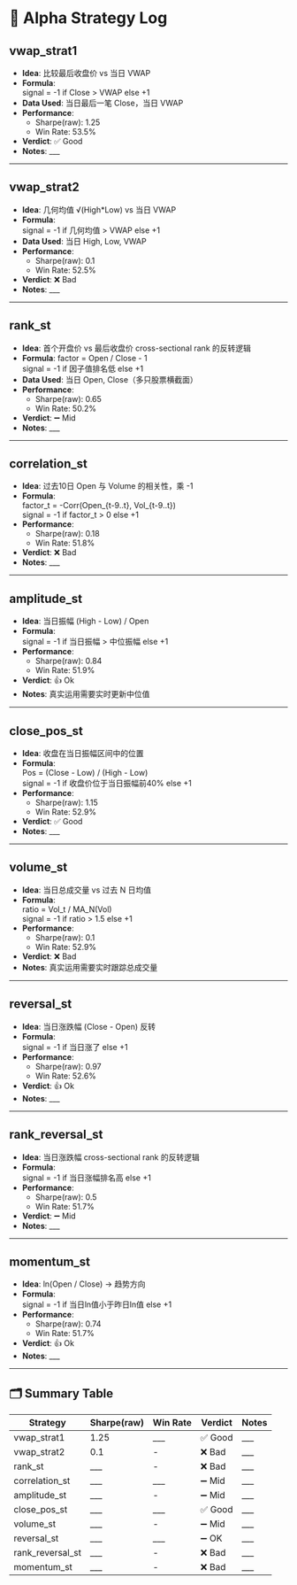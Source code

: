 # 📓 Alpha Strategy Log

## vwap_strat1
- **Idea**: 比较最后收盘价 vs 当日 VWAP  
- **Formula**:  
  signal = -1 if Close > VWAP else +1
- **Data Used**: 当日最后一笔 Close，当日 VWAP 
- **Performance**:  
  - Sharpe(raw): 1.25
  - Win Rate: 53.5%
- **Verdict**: ✅ Good  
- **Notes**: ___  

---

## vwap_strat2
- **Idea**: 几何均值 √(High*Low) vs 当日 VWAP 
- **Formula**:  
  signal = -1 if 几何均值 > VWAP else +1 
- **Data Used**: 当日 High, Low, VWAP
- **Performance**:  
  - Sharpe(raw): 0.1
  - Win Rate: 52.5%
- **Verdict**: ❌ Bad  
- **Notes**: ___  

---

## rank_st
- **Idea**: 首个开盘价 vs 最后收盘价 cross-sectional rank 的反转逻辑
- **Formula**:
  factor = Open / Close - 1 \
  signal = -1 if 因子值排名低 else +1 
- **Data Used**: 当日 Open, Close（多只股票横截面） 
- **Performance**:  
  - Sharpe(raw): 0.65
  - Win Rate: 50.2%  
- **Verdict**: ➖ Mid
- **Notes**: ___  

---

## correlation_st
- **Idea**: 过去10日 Open 与 Volume 的相关性，乘 -1  
- **Formula**:  
  factor_t = -Corr(Open_{t-9..t}, Vol_{t-9..t}) \
  signal = -1 if factor_t > 0 else +1
- **Performance**:  
  - Sharpe(raw): 0.18
  - Win Rate: 51.8%
- **Verdict**: ❌ Bad  
- **Notes**: ___  

---

## amplitude_st
- **Idea**: 当日振幅 (High - Low) / Open
- **Formula**:  
  signal = -1 if 当日振幅 > 中位振幅 else +1
- **Performance**:  
  - Sharpe(raw): 0.84
  - Win Rate: 51.9%
- **Verdict**: 👍 Ok
- **Notes**: 真实运用需要实时更新中位值

---

## close_pos_st
- **Idea**: 收盘在当日振幅区间中的位置  
- **Formula**:  
  Pos = (Close - Low) / (High - Low) \
  signal = -1 if 收盘价位于当日振幅前40% else +1
- **Performance**:  
  - Sharpe(raw): 1.15
  - Win Rate: 52.9%
- **Verdict**: ✅ Good  
- **Notes**: ___  

---

## volume_st
- **Idea**: 当日总成交量 vs 过去 N 日均值  
- **Formula**:  
  ratio = Vol_t / MA_N(Vol) \
  signal = -1 if ratio > 1.5 else +1
- **Performance**:  
  - Sharpe(raw): 0.1
  - Win Rate: 52.9%
- **Verdict**: ❌ Bad 
- **Notes**: 真实运用需要实时跟踪总成交量

---

## reversal_st
- **Idea**: 当日涨跌幅 (Close - Open) 反转
- **Formula**:  
  signal = -1 if 当日涨了 else +1
- **Performance**:  
  - Sharpe(raw): 0.97
  - Win Rate: 52.6%
- **Verdict**: 👍 Ok 
- **Notes**: ___

---

## rank_reversal_st
- **Idea**: 当日涨跌幅 cross-sectional rank 的反转逻辑
- **Formula**:  
  signal = -1 if 当日涨幅排名高 else +1
- **Performance**:  
  - Sharpe(raw): 0.5
  - Win Rate: 51.7%
- **Verdict**: ➖ Mid  
- **Notes**: ___  

---

## momentum_st
- **Idea**: ln(Open / Close) → 趋势方向
- **Formula**:  
  signal = -1 if 当日ln值小于昨日ln值 else +1
- **Performance**:  
  - Sharpe(raw): 0.74
  - Win Rate: 51.7%
- **Verdict**: 👍 Ok
- **Notes**: ___  

---

## 🗂 Summary Table

| Strategy         | Sharpe(raw) | Win Rate       | Verdict | Notes  |
|------------------|-------------|----------------|---------|--------|
| vwap_strat1      | 1.25        | ___            | ✅ Good | ___    |
| vwap_strat2      | 0.1         | -              | ❌ Bad  | ___    |
| rank_st          | ___         | -              | ❌ Bad  | ___    |
| correlation_st   | ___         | ___            | ➖ Mid  | ___    |
| amplitude_st     | ___         | -              | ➖ Mid  | ___    |
| close_pos_st     | ___         | ___            | ✅ Good | ___    |
| volume_st        | ___         | -              | ➖ Mid  | ___    |
| reversal_st      | ___         | ___            | ➖ OK   | ___    |
| rank_reversal_st | ___         | -              | ❌ Bad  | ___    |
| momentum_st      | ___         | -              | ❌ Bad  | ___    |
